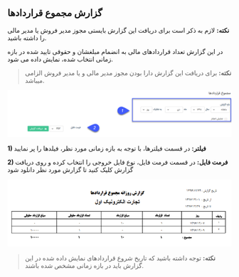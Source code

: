 ## گزارش مجموع قراردادها

**نکته:** لازم به ذکر است برای دریافت این گزارش بایستی مجوز مدیر فروش یا مدیر مالی را داشته باشید.


در این گزارش تعداد قراردادهای مالی به انضمام مبلغشان و حقوقی تایید شده در بازه زمانی انتخاب شده، نمایش داده می شود.

> **نکته:** برای دریافت این گزارش دارا بودن مجوز مدیر مالی و یا مدیر فروش الزامی میباشد.

![](157.png)

**1)    فیلتر:** در قسمت فیلترها، با توجه به بازه زمانی مورد نظر، فیلدها را پر نمایید

**2) فرمت فایل:** در قسمت فرمت فایل، نوع فایل خروجی را انتخاب کرده و روی دریافت گزارش کلیک کنید تا گزارش مورد نظر دانلود شود

![](TotalContracts2.png)

> **نکته:** توجه داشته باشید که تاریخ شروع قراردادهای نمایش داده شده در این گزارش باید در بازه زمانی مشخص شده باشند.

